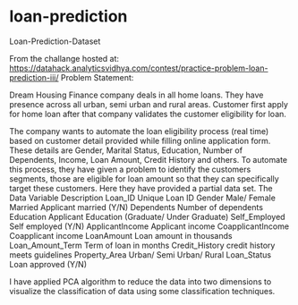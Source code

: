 # loan-prediction
Loan-Prediction-Dataset

From the challange hosted at: https://datahack.analyticsvidhya.com/contest/practice-problem-loan-prediction-iii/
Problem Statement:

Dream Housing Finance company deals in all home loans. They have presence across all urban, semi urban and rural areas. Customer first apply for home loan after that company validates the customer eligibility for loan.

The company wants to automate the loan eligibility process (real time) based on customer detail provided while filling online application form. These details are Gender, Marital Status, Education, Number of Dependents, Income, Loan Amount, Credit History and others. To automate this process, they have given a problem to identify the customers segments, those are eligible for loan amount so that they can specifically target these customers. Here they have provided a partial data set.
The Data
Variable 	Description
Loan_ID 	Unique Loan ID
Gender 	Male/ Female
Married 	Applicant married (Y/N)
Dependents 	Number of dependents
Education 	Applicant Education (Graduate/ Under Graduate)
Self_Employed 	Self employed (Y/N)
ApplicantIncome 	Applicant income
CoapplicantIncome 	Coapplicant income
LoanAmount 	Loan amount in thousands
Loan_Amount_Term 	Term of loan in months
Credit_History 	credit history meets guidelines
Property_Area 	Urban/ Semi Urban/ Rural
Loan_Status 	Loan approved (Y/N)

I have applied PCA algorithm to reduce the data into two dimensions to visualize the classification of data using some classification techniques.
